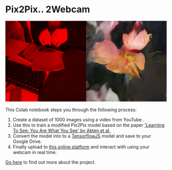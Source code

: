 # Pix2Pix.. 2Webcam

![Flower](./flower.png)

This Colab notebook steps you through the following process:

1. Create a dataset of 1000 images using a video from YouTube .
2. Use this to train a modified Pix2Pix model based on the paper ['Learning To See: You Are What You See' by Akten et al.](https://arxiv.org/abs/2003.00902) 
3. Convert the model into to a [TensorflowJS](https://www.tensorflow.org/js) model and save to your Google Drive.
4. Finally upload to [this online platform](https://learning-to-learn-to-see.netlify.app/) and interact with using your webcam in real time.

[Go here](https://learning-to-learn-to-see.netlify.app/) to find out more about the project.
